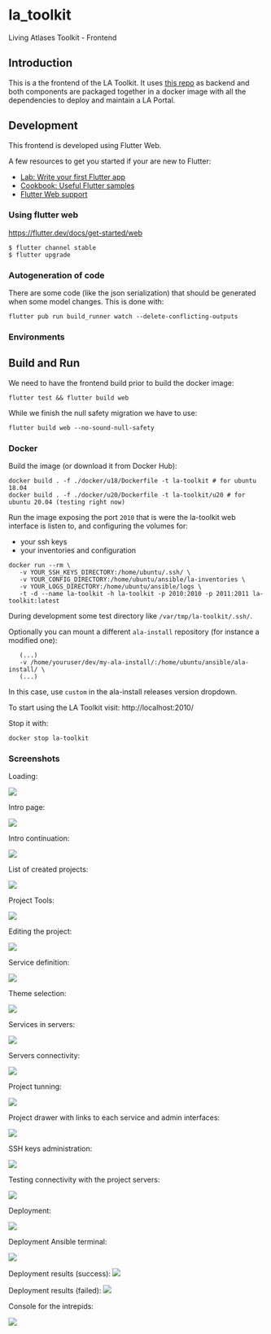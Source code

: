 # la_toolkit

Living Atlases Toolkit - Frontend

## Introduction

This is a the frontend of the LA Toolkit. It uses [this repo](https://github.com/living-atlases/la-toolkit-backend) as backend and both components are packaged together in a docker image with all the dependencies to deploy and maintain a LA Portal.

## Development

This frontend is developed using Flutter Web.

A few resources to get you started if your are new to Flutter:

- [Lab: Write your first Flutter app](https://flutter.dev/docs/get-started/codelab)
- [Cookbook: Useful Flutter samples](https://flutter.dev/docs/cookbook)
- [Flutter Web support](https://flutter.dev/web)

### Using flutter web

https://flutter.dev/docs/get-started/web
```
$ flutter channel stable
$ flutter upgrade
```

### Autogeneration of code

There are some code (like the json serialization) that should be generated when some model changes. This is done with:
```
flutter pub run build_runner watch --delete-conflicting-outputs
``` 

### Environments

## Build and Run

We need to have the frontend build prior to build the docker image:

```
flutter test && flutter build web
```

While we finish the null safety migration we have to use:
```
flutter build web --no-sound-null-safety 
```

### Docker 

Build the image (or download it from Docker Hub):

```
docker build . -f ./docker/u18/Dockerfile -t la-toolkit # for ubuntu 18.04
docker build . -f ./docker/u20/Dockerfile -t la-toolkit/u20 # for ubuntu 20.04 (testing right now)
```

Run the image exposing the port `2010` that is were the la-toolkit web interface is listen to, and configuring the volumes for:

- your ssh keys
- your inventories and configuration


```
docker run --rm \
   -v YOUR_SSH_KEYS_DIRECTORY:/home/ubuntu/.ssh/ \
   -v YOUR_CONFIG_DIRECTORY:/home/ubuntu/ansible/la-inventories \
   -v YOUR_LOGS_DIRECTORY:/home/ubuntu/ansible/logs \
   -t -d --name la-toolkit -h la-toolkit -p 2010:2010 -p 2011:2011 la-toolkit:latest
```

During development some test directory like `/var/tmp/la-toolkit/.ssh/`.

Optionally you can mount a different `ala-install` repository (for instance a modified one):

```
   (...)
   -v /home/youruser/dev/my-ala-install/:/home/ubuntu/ansible/ala-install/ \
   (...)
```
In this case, use `custom` in the ala-install releases version dropdown.

To start using the LA Toolkit visit:
http://localhost:2010/

Stop it with:
```
docker stop la-toolkit
```

### Screenshots

Loading:

![](https://raw.github.com/living-atlases/la-toolkit/dev/screenshots/s1.png)

Intro page:

![](https://raw.github.com/living-atlases/la-toolkit/dev/screenshots/s2.png)

Intro continuation:

![](https://raw.github.com/living-atlases/la-toolkit/dev/screenshots/s3.png)

List of created projects:

![](https://raw.github.com/living-atlases/la-toolkit/dev/screenshots/s4.png)

Project Tools:

![](https://raw.github.com/living-atlases/la-toolkit/dev/screenshots/s5.png)

Editing the project:

![](https://raw.github.com/living-atlases/la-toolkit/dev/screenshots/s6.png)

Service definition:

![](https://raw.github.com/living-atlases/la-toolkit/dev/screenshots/s7.png)

Theme selection:

![](https://raw.github.com/living-atlases/la-toolkit/dev/screenshots/s15.png)

Services in servers:

![](https://raw.github.com/living-atlases/la-toolkit/dev/screenshots/s8.png)

Servers connectivity:

![](https://raw.github.com/living-atlases/la-toolkit/dev/screenshots/s9.png)

Project tunning:

![](https://raw.github.com/living-atlases/la-toolkit/dev/screenshots/s10.png)

Project drawer with links to each service and admin interfaces:

![](https://raw.github.com/living-atlases/la-toolkit/dev/screenshots/s11.png)

SSH keys administration:

![](https://raw.github.com/living-atlases/la-toolkit/dev/screenshots/s12.png)

Testing connectivity with the project servers:

![](https://raw.github.com/living-atlases/la-toolkit/dev/screenshots/s13.png)

Deployment:

![](https://raw.github.com/living-atlases/la-toolkit/dev/screenshots/s16.png)

Deployment Ansible terminal:

![](https://raw.github.com/living-atlases/la-toolkit/dev/screenshots/s17.png)

Deployment results (success):
![](https://raw.github.com/living-atlases/la-toolkit/dev/screenshots/s19.png)

Deployment results (failed):
![](https://raw.github.com/living-atlases/la-toolkit/dev/screenshots/s18.png)

Console for the intrepids:

![](https://raw.github.com/living-atlases/la-toolkit/dev/screenshots/s14.png)

